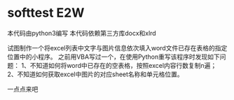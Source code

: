 # softtest E2W

本代码由python3编写
本代码依赖第三方库docx和xlrd

试图制作一个将excel列表中文字与图片信息依次填入word文件已存在表格的指定位置中的小程序。 
之前用VBA写过一个，在使用Python重写该程序时发现如下问题： 
1、不知道如何将word中已存在的空表格，按照excel内容行数复制n遍； 
2、不知道如何获取excel中图片的对应sheet名称和单元格位置。 

一点点来吧
